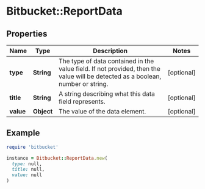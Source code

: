 # Bitbucket::ReportData

## Properties

| Name | Type | Description | Notes |
| ---- | ---- | ----------- | ----- |
| **type** | **String** | The type of data contained in the value field. If not provided, then the value will be detected as a boolean, number or string. | [optional] |
| **title** | **String** | A string describing what this data field represents. | [optional] |
| **value** | **Object** | The value of the data element. | [optional] |

## Example

```ruby
require 'bitbucket'

instance = Bitbucket::ReportData.new(
  type: null,
  title: null,
  value: null
)
```

